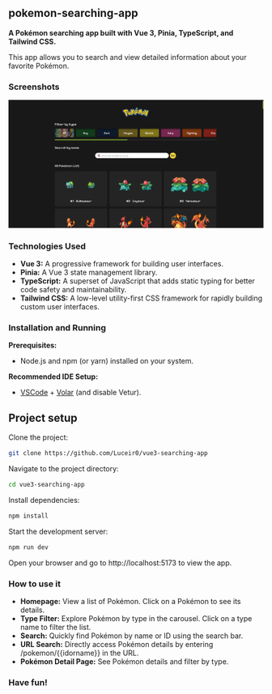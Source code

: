 ## pokemon-searching-app

**A Pokémon searching app built with Vue 3, Pinia, TypeScript, and Tailwind CSS.**

This app allows you to search and view detailed information about your favorite Pokémon.

### Screenshots

![Pantalla de inicio](/src/assets/screenshots/home.png)

### Technologies Used

- **Vue 3:** A progressive framework for building user interfaces.
- **Pinia:** A Vue 3 state management library.
- **TypeScript:** A superset of JavaScript that adds static typing for better code safety and maintainability.
- **Tailwind CSS:** A low-level utility-first CSS framework for rapidly building custom user interfaces.

### Installation and Running

**Prerequisites:**

- Node.js and npm (or yarn) installed on your system.

**Recommended IDE Setup:**

- [VSCode](https://code.visualstudio.com/) + [Volar](https://marketplace.visualstudio.com/items?itemName=Vue.volar) (and disable Vetur).

## Project setup

Clone the project:

```bash
git clone https://github.com/Luceir0/vue3-searching-app
```

Navigate to the project directory:

```bash
cd vue3-searching-app
```

Install dependencies:

```bash
npm install
```

Start the development server:

```bash
npm run dev
```

Open your browser and go to http://localhost:5173 to view the app.

### How to use it

- **Homepage:** View a list of Pokémon. Click on a Pokémon to see its details.
- **Type Filter:** Explore Pokémon by type in the carousel. Click on a type name to filter the list.
- **Search:** Quickly find Pokémon by name or ID using the search bar.
- **URL Search:** Directly access Pokémon details by entering /pokemon/{{idorname}} in the URL.
- **Pokémon Detail Page:** See Pokémon details and filter by type.

### Have fun!
